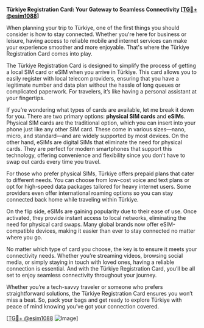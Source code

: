 **Türkiye Registration Card: Your Gateway to Seamless Connectivity [[TG💪+ @esim1088](https://t.me/s/esim1088)]**

When planning your trip to Türkiye, one of the first things you should consider is how to stay connected. Whether you're here for business or leisure, having access to reliable mobile and internet services can make your experience smoother and more enjoyable. That's where the Türkiye Registration Card comes into play.

The Türkiye Registration Card is designed to simplify the process of getting a local SIM card or eSIM when you arrive in Türkiye. This card allows you to easily register with local telecom providers, ensuring that you have a legitimate number and data plan without the hassle of long queues or complicated paperwork. For travelers, it’s like having a personal assistant at your fingertips.

If you’re wondering what types of cards are available, let me break it down for you. There are two primary options: **physical SIM cards** and **eSIMs**. Physical SIM cards are the traditional option, which you can insert into your phone just like any other SIM card. These come in various sizes—nano, micro, and standard—and are widely supported by most devices. On the other hand, eSIMs are digital SIMs that eliminate the need for physical cards. They are perfect for modern smartphones that support this technology, offering convenience and flexibility since you don’t have to swap out cards every time you travel.

For those who prefer physical SIMs, Türkiye offers prepaid plans that cater to different needs. You can choose from low-cost voice and text plans or opt for high-speed data packages tailored for heavy internet users. Some providers even offer international roaming options so you can stay connected back home while traveling within Türkiye.

On the flip side, eSIMs are gaining popularity due to their ease of use. Once activated, they provide instant access to local networks, eliminating the need for physical card swaps. Many global brands now offer eSIM-compatible devices, making it easier than ever to stay connected no matter where you go.

No matter which type of card you choose, the key is to ensure it meets your connectivity needs. Whether you’re streaming videos, browsing social media, or simply staying in touch with loved ones, having a reliable connection is essential. And with the Türkiye Registration Card, you’ll be all set to enjoy seamless connectivity throughout your journey.

Whether you’re a tech-savvy traveler or someone who prefers straightforward solutions, the Türkiye Registration Card ensures you won’t miss a beat. So, pack your bags and get ready to explore Türkiye with peace of mind knowing you’ve got your connection covered.

[[TG💪+ @esim1088](https://t.me/s/esim1088) ![Image](https://i.postimg.cc/Y0z9fWf4/image.png)]